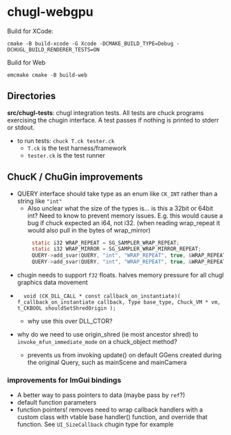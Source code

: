 # chugl-webgpu


Build for XCode:
```
cmake -B build-xcode -G Xcode -DCMAKE_BUILD_TYPE=Debug -DCHUGL_BUILD_RENDERER_TESTS=ON
```

Build for Web

```
emcmake cmake -B build-web
```

## Directories

**src/chugl-tests**: chugl integration tests. All tests are chuck programs exercising the chugin interface. A test passes if nothing is printed to stderr or stdout.
- to run tests: `chuck T.ck tester.ck`
  - `T.ck` is the test harness/framework
  - `tester.ck` is the test runner

## ChucK / ChuGin improvements

- QUERY interface should take type as an enum like `CK_INT` rather than a string like `"int"`
  - Also unclear what the size of the types is... is this a 32bit or 64bit int? Need to know to prevent memory issues. 
E.g. this would cause a bug if chuck expected an i64, not i32. (when reading wrap_repeat it would also pull in the bytes of wrap_mirror)
```c
        static i32 WRAP_REPEAT = SG_SAMPLER_WRAP_REPEAT;
        static i32 WRAP_MIRROR = SG_SAMPLER_WRAP_MIRROR_REPEAT;
        QUERY->add_svar(QUERY, "int", "WRAP_REPEAT", true, &WRAP_REPEAT);
        QUERY->add_svar(QUERY, "int", "WRAP_REPEAT", true, &WRAP_REPEAT);
```

- chugin needs to support `f32` floats. halves memory pressure for all chugl graphics data movement

- `  void (CK_DLL_CALL * const callback_on_instantiate)( f_callback_on_instantiate callback, Type base_type, Chuck_VM * vm, t_CKBOOL shouldSetShredOrigin );`
  - why use this over DLL_CTOR?
- why do we need to use origin_shred (ie most ancestor shred) to `invoke_mfun_immediate_mode` on a chuck_object method?
  - prevents us from invoking update() on default GGens created during the original Query, such as mainScene and mainCamera

### improvements for ImGui bindings
- A better way to pass pointers to data (maybe pass by `ref`?)
- default function parameters
- function pointers! removes need to wrap callback handlers with a custom class with vtable base handler() function, and override that function. See `UI_SizeCallback` chugin type for example

